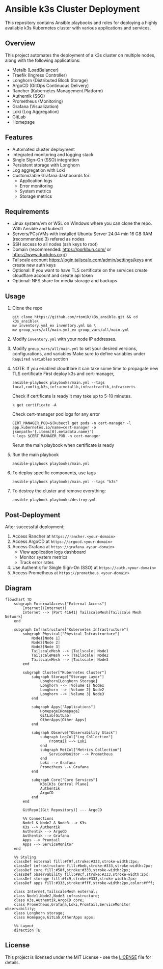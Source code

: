 
# Ansible k3s Cluster Deployment

This repository contains Ansible playbooks and roles for deploying a highly available k3s Kubernetes cluster with various applications and services.

## Overview

This project automates the deployment of a k3s cluster on multiple nodes, along with the following applications:

- Metalb (LoadBalancer)
- Traefik (Ingress Controller)
- Longhorn (Distributed Block Storage)
- ArgoCD (GitOps Continuous Delivery)
- Rancher (Kubernetes Management Platform)
- Authentik (SSO)
- Prometheus (Monitoring)
- Grafana (Visualization)
- Loki (Log Aggregation)
- GitLab
- Homepage
  
## Features

- Automated cluster deployment
- Integrated monitoring and logging stack
- Single Sign-On (SSO) integration
- Persistent storage with Longhorn
- Log aggregation with Loki
- Customizable Grafana dashboards for:
  - Application logs
  - Error monitoring
  - System metrics
  - Storage metrics
  
## Requirements

- Linux system/vm or WSL on Windows where you can clone the repo. With Ansible and kubectl
- Servers/PCs/VMs with installed Ubuntu Server 24.04 min 16 GB RAM (recommended 3) refered as nodes
- SSH access to all nodes (ssh keys to root)
- Domain (recommended: https://porkbun.com/ or https://www.duckdns.org/)
- Tailscale account https://login.tailscale.com/admin/settings/keys and create new auth keys
- Optional: If you want to have TLS certificate on the services create cloudflare account and create api token
- Optional: NFS share for media storage and backups


## Usage

1. Clone the repo
   ```
   git clone https://github.com/rtomik/k3s_ansible.git && cd k3s_ansible\
   mv inventory.yml_ex inventory.yml && \
   mv group_vars/all/main.yml_ex group_vars/all/main.yml
   ```

2. Modify `inventory.yml` with your node IP addresses.
   
3. Modify `group_vars/all/main.yml` to set your desired versions, configurations, and variables 
   Make sure to define variables under `Required variables` section

4. NOTE: If you enabled cloudflare it can take some time to propagate new TLS certificate
   First deploy k3s and cert-manager, 
   ```
   ansible-playbook playbooks/main.yml --tags local,config,k3s,infra:metallb,infra:traefik,infra:certs
   ```
   Check if certificate is ready it may take up to 5-10 minutes.
   ```
   k get certificate -A
   ```
   Check cert-manager pod logs for any error
   ```
   CERT_MANAGER_POD=$(kubectl get pods -n cert-manager -l app.kubernetes.io/name=cert-manager -o jsonpath='{.items[0].metadata.name}')
   k logs $CERT_MANAGER_POD -n cert-manager
   ```
   Rerun the main playbook when certificate is ready

5. Run the main playbook
   ```
   ansible-playbook playbooks/main.yml
   ```

6. To deploy specific components, use tags
   ```
   ansible-playbook playbooks/main.yml --tags "k3s"
   ```

7. To destroy the cluster and remove everything:
   ```
   ansible-playbook playbooks/destroy.yml
   ```

## Post-Deployment

After successful deployment:

1. Access Rancher at `https://rancher.<your-domain>`
2. Access ArgoCD at `https://argocd.<your-domain>`
3. Access Grafana at `https://grafana.<your-domain>`
   - View application logs dashboard
   - Monitor system metrics
   - Track error rates
4. Use Authentik for Single Sign-On (SSO) at `https://auth.<your-domain>`
5. Access Prometheus at `https://prometheus.<your-domain>`

## Diagram

``` mermaid
flowchart TD
    subgraph ExternalAccess["External Access"]
        Internet((Internet))
        Internet --> |Port 41641| TailscaleMesh[Tailscale Mesh Network]
    end

    subgraph Infrastructure["Kubernetes Infrastructure"]
        subgraph Physical["Physical Infrastructure"]
            Node1[Node 1]
            Node2[Node 2]
            Node3[Node 3]
            TailscaleMesh --> |Tailscale| Node1
            TailscaleMesh --> |Tailscale| Node2
            TailscaleMesh --> |Tailscale| Node3
        end

        subgraph Cluster["Kubernetes Cluster"]
            subgraph Storage["Storage Layer"]
                Longhorn[Longhorn Storage]
                Longhorn --> |Volume 1| Node1
                Longhorn --> |Volume 2| Node2
                Longhorn --> |Volume 3| Node3
            end

            subgraph Apps["Applications"]
                Homepage[Homepage]
                GitLab[GitLab]
                OtherApps[Other Apps]
            end

            subgraph Observe["Observability Stack"]
                subgraph LogCol["Log Collection"]
                    Promtail --> Loki
                end
                subgraph MetCol["Metrics Collection"]
                    ServiceMonitor --> Prometheus
                end
                Loki --> Grafana
                Prometheus --> Grafana
            end

            subgraph Core["Core Services"]
                K3s[K3s Control Plane]
                Authentik
                ArgoCD
            end
        end

        GitRepo[(Git Repository)] --- ArgoCD

        %% Connections
        Node1 & Node2 & Node3 --> K3s
        K3s --> Authentik
        Authentik --> ArgoCD
        Authentik --> Grafana
        Apps --> Promtail
        Apps --> ServiceMonitor
    end

    %% Styling
    classDef external fill:#f9f,stroke:#333,stroke-width:2px;
    classDef infrastructure fill:#beb,stroke:#333,stroke-width:2px;
    classDef core fill:#58f,stroke:#333,stroke-width:2px;
    classDef observability fill:#9cf,stroke:#333,stroke-width:2px;
    classDef storage fill:#fc9,stroke:#333,stroke-width:2px;
    classDef apps fill:#333,stroke:#fff,stroke-width:2px,color:#fff;
    
    class Internet,TailscaleMesh external;
    class Node1,Node2,Node3 infrastructure;
    class K3s,Authentik,ArgoCD core;
    class Prometheus,Grafana,Loki,Promtail,ServiceMonitor observability;
    class Longhorn storage;
    class Homepage,GitLab,OtherApps apps;

    %% Layout
    direction TB
```

## License

This project is licensed under the MIT License - see the [LICENSE](LICENSE) file for details.

